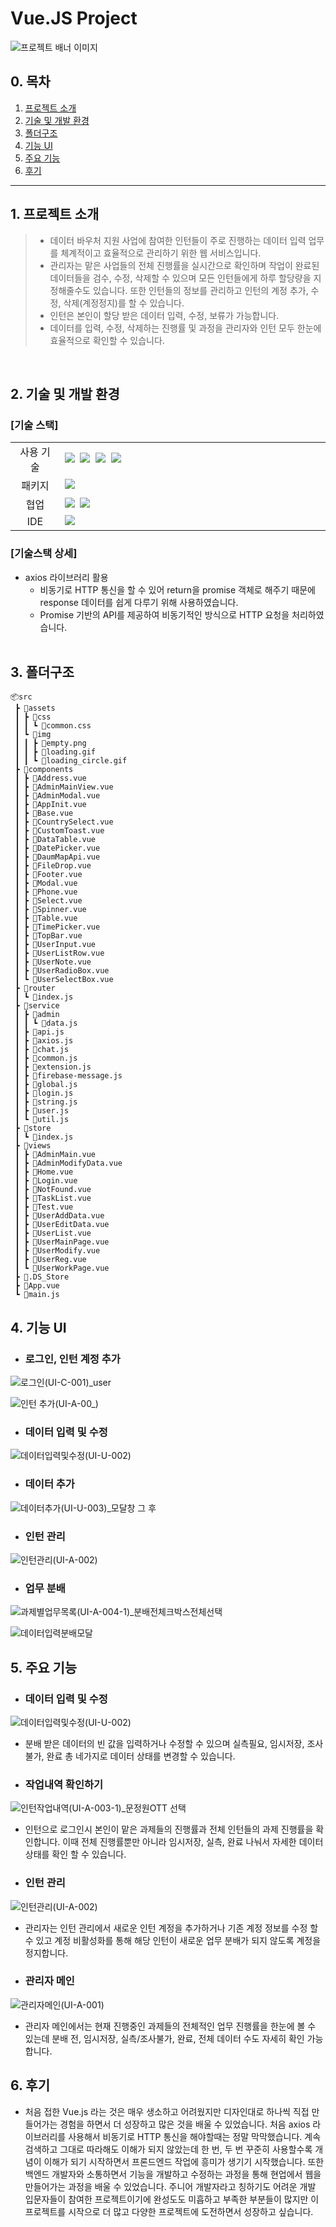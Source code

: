 # <span id="top">Vue.JS Project</span>

![프로젝트 배너 이미지](https://github.com/su0797/first-vue-project/assets/95666574/8abb465c-d242-4faa-afce-81daecafba50)


## 0. 목차

1.  [프로젝트 소개](#1-프로젝트-소개)
2.  [기술 및 개발 환경](#2-기술-및-개발-환경)
3.  [폴더구조](#3-폴더구조)
4.  [기능 UI](#4-기능-UI)
5.  [주요 기능](#5-주요-기능)
6.  [후기](#6-후기)

---
## 1. 프로젝트 소개

> - 데이터 바우처 지원 사업에 참여한 인턴들이 주로 진행하는 데이터 입력 업무를 체계적이고 효율적으로 관리하기 위한 웹 서비스입니다. 
> - 관리자는 맡은 사업들의 전체 진행률을 실시간으로 확인하며 작업이 완료된 데이터들을 검수, 수정, 삭제할 수 있으며 모든 인턴들에게 하루 할당량을 지정해줄수도 있습니다. 또한 인턴들의 정보를 관리하고 인턴의 계정 추가, 수정, 삭제(계정정지)를 할 수 있습니다.
> - 인턴은 본인이 할당 받은 데이터 입력, 수정, 보류가 가능합니다.
> - 데이터를 입력, 수정, 삭제하는 진행률 및 과정을 관리자와 인턴 모두 한눈에 효율적으로 확인할 수 있습니다.

<br>

## 2. 기술 및 개발 환경

### [기술 스택]

<table>
<tr>
 <td align="center" width="100px">사용 기술</td>
 <td width="800px">
 <img src="https://img.shields.io/badge/Vue.js-35495E?style=for-the-badge&logo=vuedotjs&logoColor=4FC08D"/>&nbsp  
   <img src="https://img.shields.io/badge/axios-7F2B7B?style=for-the-badge&logo=axios&logoColor=white"/>&nbsp 
  <img src="https://img.shields.io/badge/html5-E34F26?style=for-the-badge&logo=html5&logoColor=white"/>&nbsp
  <img src="https://img.shields.io/badge/CSS3-1572B6?style=for-the-badge&logo=css3&logoColor=white"/>&nbsp
    </td>
</tr>
<tr>
 <td align="center">패키지</td>
 <td>
    <img src="https://img.shields.io/badge/npm-CB3837?style=for-the-badge&logo=NPM&logoColor=ffffff"/>&nbsp 
  </td>
</tr>
<tr>
 <td align="center">협업</td>
 <td>
    <img src="https://img.shields.io/badge/Bitbucket-2684FF?style=for-the-badge&logo=Bitbucket&logoColor=white"/>&nbsp 
    <img src="https://img.shields.io/badge/Discord-4263f5?style=for-the-badge&logo=Discord&logoColor=white"/>&nbsp  
 </td>
<tr>
 <td align="center">IDE</td>
 <td>
    <img src="https://img.shields.io/badge/VSCode-007ACC?style=for-the-badge&logo=Visual%20Studio%20Code&logoColor=white"/>&nbsp
</tr>
</table>

### [기술스택 상세]

- axios 라이브러리 활용
  - 비동기로 HTTP 통신을 할 수 있어 return을 promise 객체로 해주기 때문에 response 데이터를 쉽게 다루기 위해 사용하였습니다.
  - Promise 기반의 API를 제공하여 비동기적인 방식으로 HTTP 요청을 처리하였습니다.
    <br><br>

## 3. 폴더구조
```
📦src
 ┣ 📂assets
 ┃ ┣ 📂css
 ┃ ┃ ┗ 📜common.css
 ┃ ┗ 📂img
 ┃ ┃ ┣ 📜empty.png
 ┃ ┃ ┣ 📜loading.gif
 ┃ ┃ ┗ 📜loading_circle.gif
 ┣ 📂components
 ┃ ┣ 📜Address.vue
 ┃ ┣ 📜AdminMainView.vue
 ┃ ┣ 📜AdminModal.vue
 ┃ ┣ 📜AppInit.vue
 ┃ ┣ 📜Base.vue
 ┃ ┣ 📜CountrySelect.vue
 ┃ ┣ 📜CustomToast.vue
 ┃ ┣ 📜DataTable.vue
 ┃ ┣ 📜DatePicker.vue
 ┃ ┣ 📜DaumMapApi.vue
 ┃ ┣ 📜FileDrop.vue
 ┃ ┣ 📜Footer.vue
 ┃ ┣ 📜Modal.vue
 ┃ ┣ 📜Phone.vue
 ┃ ┣ 📜Select.vue
 ┃ ┣ 📜Spinner.vue
 ┃ ┣ 📜Table.vue
 ┃ ┣ 📜TimePicker.vue
 ┃ ┣ 📜TopBar.vue
 ┃ ┣ 📜UserInput.vue
 ┃ ┣ 📜UserListRow.vue
 ┃ ┣ 📜UserNote.vue
 ┃ ┣ 📜UserRadioBox.vue
 ┃ ┗ 📜UserSelectBox.vue
 ┣ 📂router
 ┃ ┗ 📜index.js
 ┣ 📂service
 ┃ ┣ 📂admin
 ┃ ┃ ┗ 📜data.js
 ┃ ┣ 📜api.js
 ┃ ┣ 📜axios.js
 ┃ ┣ 📜chat.js
 ┃ ┣ 📜common.js
 ┃ ┣ 📜extension.js
 ┃ ┣ 📜firebase-message.js
 ┃ ┣ 📜global.js
 ┃ ┣ 📜login.js
 ┃ ┣ 📜string.js
 ┃ ┣ 📜user.js
 ┃ ┗ 📜util.js
 ┣ 📂store
 ┃ ┗ 📜index.js
 ┣ 📂views
 ┃ ┣ 📜AdminMain.vue
 ┃ ┣ 📜AdminModifyData.vue
 ┃ ┣ 📜Home.vue
 ┃ ┣ 📜Login.vue
 ┃ ┣ 📜NotFound.vue
 ┃ ┣ 📜TaskList.vue
 ┃ ┣ 📜Test.vue
 ┃ ┣ 📜UserAddData.vue
 ┃ ┣ 📜UserEditData.vue
 ┃ ┣ 📜UserList.vue
 ┃ ┣ 📜UserMainPage.vue
 ┃ ┣ 📜UserModify.vue
 ┃ ┣ 📜UserReg.vue
 ┃ ┗ 📜UserWorkPage.vue
 ┣ 📜.DS_Store
 ┣ 📜App.vue
 ┗ 📜main.js
```


## 4. 기능 UI
- ### 로그인, 인턴 계정 추가
![로그인(UI-C-001)_user](https://github.com/su0797/first-vue-project/assets/95666574/a7f4fb56-7b27-42fe-9386-b76de906af11)

![인턴 추가(UI-A-00_)](https://github.com/su0797/first-vue-project/assets/95666574/e20a716d-d123-4f84-aa91-8ce60c31be89)

- ### 데이터 입력 및 수정
![데이터입력및수정(UI-U-002)](https://github.com/su0797/first-vue-project/assets/95666574/2267a05f-570e-4d64-97dc-e95c27dd877a)
  
- ### 데이터 추가
![데이터추가(UI-U-003)_모달창 그 후](https://github.com/su0797/first-vue-project/assets/95666574/502627bc-db3c-4488-ba52-4c94504052fa)

- ### 인턴 관리
![인턴관리(UI-A-002)](https://github.com/su0797/first-vue-project/assets/95666574/91fa3db0-a15a-49e4-b0c8-2b6f768f845a)

- ### 업무 분배
![과제별업무목록(UI-A-004-1)_분배전체크박스전체선택](https://github.com/su0797/first-vue-project/assets/95666574/0bd4f9bf-13da-41cc-b932-0f0c016706bb)

![데이터입력분배모달](https://github.com/su0797/first-vue-project/assets/95666574/3b101b08-956b-4877-b154-0517e2ccc0fb)



## 5. 주요 기능

- ### 데이터 입력 및 수정 
![데이터입력및수정(UI-U-002)](https://github.com/su0797/first-vue-project/assets/95666574/d0102b62-0692-4450-859e-2a5c51138383)

- 분배 받은 데이터의 빈 값을 입력하거나 수정할 수 있으며 실측필요, 임시저장, 조사불가, 완료 총 네가지로 데이터 상태를 변경할 수 있습니다.

- ### 작업내역 확인하기
![인턴작업내역(UI-A-003-1)_문정원OTT 선택](https://github.com/su0797/first-vue-project/assets/95666574/20d5e1fb-d040-43da-9003-44d633e2499f)

- 인턴으로 로그인시 본인이 맡은 과제들의 진행률과 전체 인턴들의 과제 진행률을 확인합니다. 이때 전체 진행률뿐만 아니라 임시저장, 실측, 완료 나눠서 자세한 데이터 상태를 확인 할 수 있습니다.

- ### 인턴 관리
![인턴관리(UI-A-002)](https://github.com/su0797/first-vue-project/assets/95666574/4050c7ca-3619-4c6a-8a7d-ad303eadeddd)

- 관리자는 인턴 관리에서 새로운 인턴 계정을 추가하거나 기존 계정 정보를 수정 할 수 있고 계정 비활성화를 통해 해당 인턴이 새로운 업무 분배가 되지 않도록 계정을 정지합니다.

- ### 관리자 메인
![관리자메인(UI-A-001)](https://github.com/su0797/first-vue-project/assets/95666574/bcd10838-4524-441b-8c0d-d590520e74d0)

- 관리자 메인에서는 현재 진행중인 과제들의 전체적인 업무 진행률을 한눈에 볼 수 있는데 분배 전, 임시저장, 실측/조사불가, 완료, 전체 데이터 수도 자세히 확인 가능합니다.



## 6. 후기
- 처음 접한 Vue.js 라는 것은 매우 생소하고 어려웠지만 디자인대로 하나씩 직접 만들어가는 경험을 하면서 더 성장하고 많은 것을 배울 수 있었습니다.
처음 axios 라이브러리를 사용해서 비동기로 HTTP 통신을 해야할때는 정말 막막했습니다. 계속 검색하고 그대로 따라해도 이해가 되지 않았는데 한 번, 두 번 꾸준히 사용할수록 개념이 이해가 되기 시작하면서 프론드엔드 작업에 흥미가 생기기 시작했습니다.
또한 백엔드 개발자와 소통하면서 기능을 개발하고 수정하는 과정을 통해 현업에서 웹을 만들어가는 과정을 배울 수 있었습니다. 주니어 개발자라고 칭하기도 어려운 개발 입문자들이 참여한 프로젝트이기에 완성도도 미흡하고 부족한 부분들이 많지만 이 프로젝트를 시작으로 더 많고 다양한 프로젝트에 도전하면서 성장하고 싶습니다.

